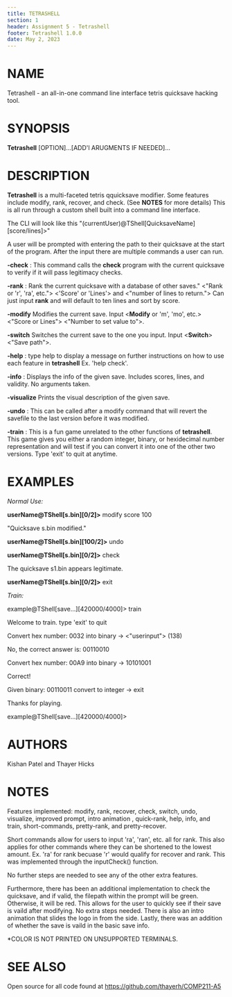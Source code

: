 ```yaml
---
title: TETRASHELL
section: 1
header: Assignment 5 - Tetrashell
footer: Tetrashell 1.0.0
date: May 2, 2023
---
```

# NAME
Tetrashell - an all-in-one command line interface tetris quicksave hacking tool. 

# SYNOPSIS
**Tetrashell** [OPTION]...[ADD'l ARUGMENTS IF NEEDED]...

# DESCRIPTION
**Tetrashell** is a multi-faceted tetris qquicksave modifier. Some features include modify, rank, recover, and check. (See **NOTES** for more details) This is all run through a custom shell built into a command line interface. 

The CLI will look like this "(currentUser)@TShell[QuicksaveName][score/lines]>"

A user will be prompted with entering the path to their quicksave at the start of the program. After the input there are multiple commands a user can run. 

**-check** 
: This command calls the **check** program with the current quicksave to verify if it will pass legitimacy checks.

**-rank** 
: Rank the current quicksave with a database of other saves." <"Rank or 'r', 'ra', etc."> <'Score' or 'Lines'> and <"number of lines to return."> Can just input **rank** and will default to ten lines and sort by score.

**-modify**
Modifies the current save. Input <**Modify** or 'm', 'mo', etc.> <"Score or Lines"> <"Number to set value to">.

**-switch**
Switches the current save to the one you input. Input <**Switch**> <"Save path">.

**-help**
: type help to display a message on further instructions on how to use each feature in **tetrashell** Ex. 'help check'.

**-info**
: Displays the info of the given save. Includes scores, lines, and validity. No arguments taken. 

**-visualize**
Prints the visual description of the given save.

**-undo** 
: This can be called after a modify command that will revert the savefile to the last version before it was modified. 

**-train**
: This is a fun game unrelated to the other functions of **tetrashell**. This game gives you either a random integer, binary, or hexidecimal number representation and will test if you can convert it into one of the other two versions. Type 'exit' to quit at anytime. 

# EXAMPLES
*Normal Use:*

**userName@TShell[s.bin][0/2]>** modify score 100

"Quicksave s.bin modified."

**userName@TShell[s.bin][100/2]>** undo

**userName@TShell[s.bin][0/2]>** check

The quicksave s1.bin appears legitimate.

**userName@TShell[s.bin][0/2]>** exit

*Train:*

example@TShell[save...][420000/4000]> train

Welcome to train. type 'exit' to quit

Convert hex number: 0032 into binary -> <"userinput"> (138)

No, the correct answer is: 00110010

Convert hex number: 00A9 into binary -> 10101001

Correct!

Given binary: 00110011 convert to integer -> exit

Thanks for playing.

example@TShell[save...][420000/4000]> 



# AUTHORS
Kishan Patel and Thayer Hicks

# NOTES
Features implemented: modify, rank, recover, check, switch, undo, visualize, improved prompt, intro animation
, quick-rank, help, info, and train, short-commands, pretty-rank, and pretty-recover.

Short commands allow for users to input  'ra', 'ran', etc. all for rank. This also applies for other commands where they can be shortened to the lowest amount. 
Ex. 'ra' for rank becuase 'r' would qualify for recover and rank. This was implemented through the inputCheck() function.


No further steps are needed to see any of the other extra features.

Furthermore, there has been an additional implementation to check the quicksave, 
and if valid, the filepath within the prompt will be green. Otherwise, it will be red. 
This allows for the user to quickly see if their save is vaild after modifying. No extra steps needed.
There is also an intro animation that slides the logo in from the side. Lastly, there was an addition of whether the save is vaild in
the basic save info.  

*COLOR IS NOT PRINTED ON UNSUPPORTED TERMINALS. 

# SEE ALSO 
Open source for all code found at https://github.com/thayerh/COMP211-A5 
